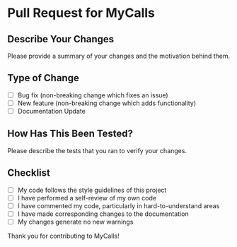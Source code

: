 # Pull Request for MyCalls

## Describe Your Changes
Please provide a summary of your changes and the motivation behind them.

## Type of Change
- [ ] Bug fix (non-breaking change which fixes an issue)
- [ ] New feature (non-breaking change which adds functionality)
- [ ] Documentation Update

## How Has This Been Tested?
Please describe the tests that you ran to verify your changes.

## Checklist
- [ ] My code follows the style guidelines of this project
- [ ] I have performed a self-review of my own code
- [ ] I have commented my code, particularly in hard-to-understand areas
- [ ] I have made corresponding changes to the documentation
- [ ] My changes generate no new warnings

Thank you for contributing to MyCalls!
